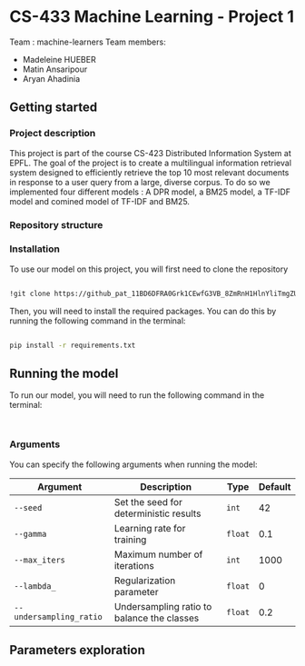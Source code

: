 # CS-433 Machine Learning - Project 1
Team : machine-learners
Team members:
- Madeleine HUEBER
- Matin Ansaripour
- Aryan Ahadinia


## Getting started
### Project description
This project is part of the course CS-423 Distributed Information System at EPFL. The goal of the project is to create a multilingual information retrieval system designed to efficiently retrieve the top 10 most relevant documents in response to a user query from a large, diverse corpus. To do so we implemented four different models : A DPR model, a BM25 model, a TF-IDF model and comined model of TF-IDF and BM25. 

### Repository structure







### Installation 


To use our model on this project, you will first need to clone the repository 

```bash

!git clone https://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@github.com/madhueb/DIS_project1.git
```

Then, you will need to install the required packages. You can do this by running the following command in the terminal:

```bash

pip install -r requirements.txt
```


## Running the model

To run our model, you will need to run the following command in the terminal:

```bash



```


### Arguments

You can specify the following arguments when running the model:

| Argument              | Description                                    | Type   | Default |
|-----------------------|------------------------------------------------|--------|---------|
| `--seed`              | Set the seed for deterministic results         | `int`  | 42      |
| `--gamma`             | Learning rate for training                     | `float`| 0.1     |
| `--max_iters`         | Maximum number of iterations                   | `int`  | 1000    |
| `--lambda_`           | Regularization parameter                       | `float`| 0       |
| `--undersampling_ratio` | Undersampling ratio to balance the classes    | `float`| 0.2     |

## Parameters exploration





